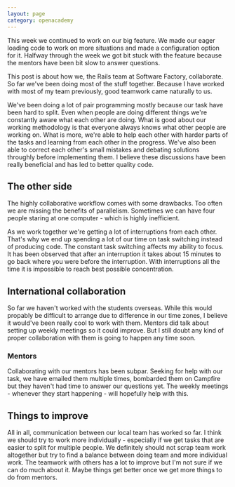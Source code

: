 ```yaml
---
layout: page
category: openacademy
---
```


This week we continued to work on our big feature. We made our eager loading code to work on more situations and made a configuration option for it. Halfway through the week we got bit stuck with the feature because the mentors have been bit slow to answer questions.

This post is about how we, the Rails team at Software Factory, collaborate. So far we've been doing most of the stuff together. Because I have worked with most of my team previously, good teamwork came naturally to us.

We've been doing a lot of pair programming mostly because our task have been hard to split. Even when people are doing different things we're constantly aware what each other are doing. What is good about our working methodology is that everyone always knows what other people are working on. What is more, we're able to help each other with harder parts of the tasks and learning from each other in the progress. We've also been able to correct each other's small mistakes and debating solutions throughly before implementing them. I believe these discussions have been really beneficial and has led to better quality code.

## The other side

The highly collaborative workflow comes with some drawbacks. Too often we are missing the benefits of parallelism. Sometimes we can have four people staring at one computer - which is highly inefficient.

As we work together we're getting a lot of interruptions from each other. That's why we end up spending a lot of our time on task switching instead of producing code. The constant task switching affects my ability to focus. It has been observed that after an interruption it takes about 15 minutes to go back where you were before the interruption. With interruptions all the time it is impossible to reach best possible concentration.

## International collaboration

So far we haven't worked with the students overseas. While this would propably be difficult to arrange due to difference in our time zones, I believe it would've been really cool to work with them. Mentors did talk about setting up weekly meetings so it could improve. But I still doubt any kind of proper collaboration with them is going to happen any time soon.

### Mentors

Collaborating with our mentors has been subpar. Seeking for help with our task, we have emailed them multiple times, bombarded them on Campfire but they haven't had time to answer our questions yet. The weekly meetings - whenever they start happening - will hopefully help with this.

## Things to improve

All in all, communication between our local team has worked so far. I think we should try to work more individually - especially if we get tasks that are easier to split for multiple people. We definitely should not scrap team work altogether but try to find a balance between doing team and more individual work. The teamwork with others has a lot to improve but I'm not sure if we can do much about it. Maybe things get better once we get more things to do from mentors.
